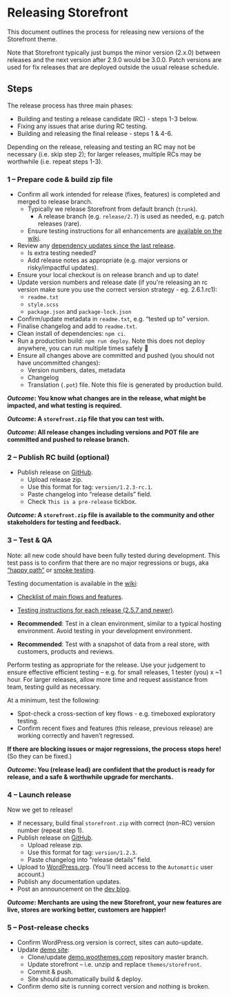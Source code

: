 # Releasing Storefront

This document outlines the process for releasing new versions of the Storefront theme.

Note that Storefront typically just bumps the minor version (2.x.0) between releases and the next version after 2.9.0 would be 3.0.0.  Patch versions are used for fix releases that are deployed outside the usual release schedule.

## Steps

The release process has three main phases:

- Building and testing a release candidate (RC) - steps 1-3 below.
- Fixing any issues that arise during RC testing.
- Building and releasing the final release - steps 1 & 4-6.

Depending on the release, releasing and testing an RC may not be necessary (i.e. skip step 2); for larger releases, multiple RCs may be worthwhile (i.e. repeat steps 1-3).

### 1 – Prepare code & build zip file

- Confirm all work intended for release (fixes, features) is completed and merged to release branch.
  - Typically we release Storefront from default branch (`trunk`).
    - A release branch (e.g. `release/2.7`) is used as needed, e.g. patch releases (rare).
  - Ensure testing instructions for all enhancements are [available on the wiki](https://github.com/woocommerce/storefront/wiki/Release-Testing-Instructions).
- Review any [dependency updates since the last release](https://github.com/woocommerce/storefront/pulls?q=is%3Apr+author%3Aapp%2Frenovate+is%3Aclosed).
  - Is extra testing needed?
  - Add release notes as appropriate (e.g. major versions or risky/impactful updates).
- Ensure your local checkout is on release branch and up to date!
- Update version numbers and release date (if you're releasing an rc version make sure you use the correct version strategy - eg. 2.6.1.rc1):
  - `readme.txt`
  - `style.scss`
  - `package.json` and `package-lock.json`
- Confirm/update metadata in `readme.txt`, e.g. “tested up to” version.
- Finalise changelog and add to `readme.txt`.
- Clean install of dependencies: `npm ci`.
- Run a production build: `npm run deploy`. Note this does not deploy anywhere, you can run multiple times safely 🙂
- Ensure all changes above are committed and pushed (you should not have uncommitted changes):
  - Version numbers, dates, metadata
  - Changelog
  - Translation (`.pot`) file. Note this file is generated by production build.

__*Outcome*: You know what changes are in the release, what might be impacted, and what testing is required.__

__*Outcome*: A `storefront.zip` file that you can test with.__

__*Outcome*: All release changes including versions and POT file are committed and pushed to release branch.__

### 2 – Publish RC build (optional)

- Publish release on [GitHub](https://github.com/woocommerce/storefront/releases).
  - Upload release zip.
  - Use this format for tag: `version/1.2.3-rc.1`.
  - Paste changelog into “release details” field.
  - Check `This is a pre-release` tickbox.

__*Outcome*: A `storefront.zip` file is available to the community and other stakeholders for testing and feedback.__

### 3 – Test & QA

Note: all new code should have been fully tested during development. This test pass is to confirm that there are no major regressions or bugs, aka [“happy path”](https://en.wikipedia.org/wiki/Happy_path) or [smoke testing](http://softwaretestingfundamentals.com/smoke-testing/).

Testing documentation is available in the [wiki](https://github.com/woocommerce/storefront/wiki/):

- [Checklist of main flows and features](https://github.com/woocommerce/storefront/wiki/Testing-Storefront:-flows-and-features).
- [Testing instructions for each release (2.5.7 and newer)](https://github.com/woocommerce/storefront/wiki/Release-Testing-Instructions).

- __Recommended__: Test in a clean environment, similar to a typical hosting environment. Avoid testing in your development environment.
- __Recommended__: Test with a snapshot of data from a real store, with customers, products and reviews.

Perform testing as appropriate for the release. Use your judgement to ensure effective efficient testing – e.g. for small releases, 1 tester (you) x ~1 hour. For larger releases, allow more time and request assistance from team, testing guild as necessary.

At a minimum, test the following:

- Spot-check a cross-section of key flows - e.g. timeboxed exploratory testing.
- Confirm recent fixes and features (this release, previous release) are working correctly and haven’t regressed.

__If there are blocking issues or major regressions, the process stops here!__ (So they can be fixed.)

__*Outcome*: You (release lead) are confident that the product is ready for release, and a safe & worthwhile upgrade for merchants.__

### 4 – Launch release

Now we get to release!

- If necessary, build final `storefront.zip` with correct (non-RC) version number (repeat step 1).
- Publish release on [GitHub](https://github.com/woocommerce/storefront/releases).
  - Upload release zip.
  - Use this format for tag: `version/1.2.3`.
  - Paste changelog into “release details” field.
- Upload to [WordPress.org](https://wordpress.org/themes/upload/). (You'll need access to the `Automattic` user account.)
- Publish any documentation updates.
- Post an announcement on the [dev blog](https://woocommerce.wordpress.com/category/storefront/).

__*Outcome*: Merchants are using the new Storefront, your new features are live, stores are working better, customers are happier!__

### 5 – Post-release checks

- Confirm WordPress.org version is correct, sites can auto-update.
- Update [demo site](https://themes.woocommerce.com/storefront/):
  - Clone/update [demo.woothemes.com](https://github.com/automattic/demo.woothemes.com) repository master branch.
  - Update storefront – i.e. unzip and replace `themes/storefront`.
  - Commit & push.
  - Site should automatically build & deploy.
- Confirm demo site is running correct version and nothing is broken.

